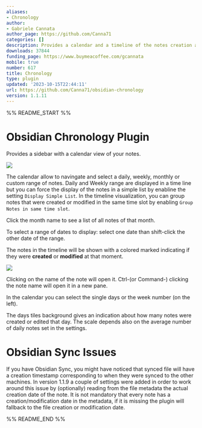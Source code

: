 ```yaml
---
aliases:
- Chronology
author:
- Gabriele Cannata
author_page: https://github.com/Canna71
categories: []
description: Provides a calendar and a timeline of the notes creation and modification
downloads: 37844
funding_page: https://www.buymeacoffee.com/gcannata
mobile: true
number: 617
title: Chronology
type: plugin
updated: '2023-10-15T22:44:11'
url: https://github.com/Canna71/obsidian-chronology
version: 1.1.11
---
```


%% README_START %%

# Obsidian Chronology Plugin

Provides a sidebar with a calendar view of your notes.

![](https://raw.githubusercontent.com/Canna71/obsidian-chronology/HEAD/media/demo.gif)

The calendar allow to navingate and select a daily, weekly, monthly or custom range of notes. Daily and Weekly range are displayed in a time line but you can force the display of the notes in a simple list by enabline the setting `Display Simple List`.
In the timeline visualization, you can group notes that were created or modified in the same time slot by enabling `Group Notes in same time slot`.

Click the month name to see a list of all notes of that month.

To select a range of dates to display: select one date than shift-click the other date of the range.

The notes in the timeline will be shown with a colored marked indicating if they were **created** or **modified** at that moment.


![](https://raw.githubusercontent.com/Canna71/obsidian-chronology/HEAD/media/example.png)


Clicking on the name of the note will open it. Ctrl-(or Command-) clicking the note name will open it in a new pane.

In the calendar you can select the single days or the week number (on the left).

The days tiles background gives an indication about how many notes were created or edited that day. The scale depends also on the average number of daily notes set in the settings.

# Obsidian Sync Issues
If you have Obsidian Sync, you might have noticed that synced file will have a creation timestamp corresponding to when they were synced to the other machines.
In version 1.1.9 a couple of settings were added in order to work around this issue by (optionally) reading from the file metadata the actual creation date of the note.
It is not mandatory that every note has a creation/modification date in the metadata, if it is missing the plugin will fallback to the file creation or modification date.


%% README_END %%